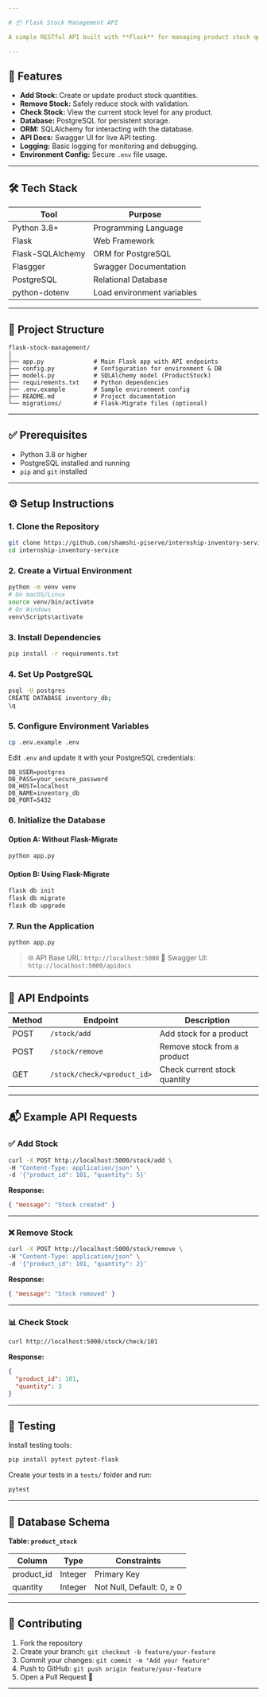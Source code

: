 ```yaml
---

# 📦 Flask Stock Management API

A simple RESTful API built with **Flask** for managing product stock quantities. The application supports **adding**, **removing**, and **checking stock** for products using **PostgreSQL** and **Flask-SQLAlchemy**. It also features **interactive Swagger UI documentation** via **Flasgger**.

---
```


## 🚀 Features

* **Add Stock:** Create or update product stock quantities.
* **Remove Stock:** Safely reduce stock with validation.
* **Check Stock:** View the current stock level for any product.
* **Database:** PostgreSQL for persistent storage.
* **ORM:** SQLAlchemy for interacting with the database.
* **API Docs:** Swagger UI for live API testing.
* **Logging:** Basic logging for monitoring and debugging.
* **Environment Config:** Secure `.env` file usage.

---

## 🛠️ Tech Stack

| Tool             | Purpose                    |
| ---------------- | -------------------------- |
| Python 3.8+      | Programming Language       |
| Flask            | Web Framework              |
| Flask-SQLAlchemy | ORM for PostgreSQL         |
| Flasgger         | Swagger Documentation      |
| PostgreSQL       | Relational Database        |
| python-dotenv    | Load environment variables |

---

## 📁 Project Structure

```
flask-stock-management/
│
├── app.py              # Main Flask app with API endpoints
├── config.py           # Configuration for environment & DB
├── models.py           # SQLAlchemy model (ProductStock)
├── requirements.txt    # Python dependencies
├── .env.example        # Sample environment config
├── README.md           # Project documentation
└── migrations/         # Flask-Migrate files (optional)
```

---

## ✅ Prerequisites

* Python 3.8 or higher
* PostgreSQL installed and running
* `pip` and `git` installed

---

## ⚙️ Setup Instructions

### 1. Clone the Repository

```bash
git clone https://github.com/shamshi-piserve/internship-inventory-service.git
cd internship-inventory-service

```

### 2. Create a Virtual Environment

```bash
python -m venv venv
# On macOS/Linux
source venv/bin/activate
# On Windows
venv\Scripts\activate
```

### 3. Install Dependencies

```bash
pip install -r requirements.txt
```

### 4. Set Up PostgreSQL

```bash
psql -U postgres
CREATE DATABASE inventory_db;
\q
```

### 5. Configure Environment Variables

```bash
cp .env.example .env
```

Edit `.env` and update it with your PostgreSQL credentials:

```env
DB_USER=postgres
DB_PASS=your_secure_password
DB_HOST=localhost
DB_NAME=inventory_db
DB_PORT=5432
```

### 6. Initialize the Database

#### Option A: Without Flask-Migrate

```bash
python app.py
```

#### Option B: Using Flask-Migrate

```bash
flask db init
flask db migrate
flask db upgrade
```

### 7. Run the Application

```bash
python app.py
```

> 🌐 API Base URL: `http://localhost:5000`
> 📘 Swagger UI: `http://localhost:5000/apidocs`

---

## 📡 API Endpoints

| Method | Endpoint                    | Description                  |
| ------ | --------------------------- | ---------------------------- |
| POST   | `/stock/add`                | Add stock for a product      |
| POST   | `/stock/remove`             | Remove stock from a product  |
| GET    | `/stock/check/<product_id>` | Check current stock quantity |

---

## 📬 Example API Requests

### ✅ Add Stock

```bash
curl -X POST http://localhost:5000/stock/add \
-H "Content-Type: application/json" \
-d '{"product_id": 101, "quantity": 5}'
```

**Response:**

```json
{ "message": "Stock created" }
```

---

### ❌ Remove Stock

```bash
curl -X POST http://localhost:5000/stock/remove \
-H "Content-Type: application/json" \
-d '{"product_id": 101, "quantity": 2}'
```

**Response:**

```json
{ "message": "Stock removed" }
```

---

### 📊 Check Stock

```bash
curl http://localhost:5000/stock/check/101
```

**Response:**

```json
{
  "product_id": 101,
  "quantity": 3
}
```

---

## 🧪 Testing

Install testing tools:

```bash
pip install pytest pytest-flask
```

Create your tests in a `tests/` folder and run:

```bash
pytest
```

---

## 🧾 Database Schema

**Table: `product_stock`**

| Column      | Type    | Constraints               |
| ----------- | ------- | ------------------------- |
| product\_id | Integer | Primary Key               |
| quantity    | Integer | Not Null, Default: 0, ≥ 0 |

---

## 🤝 Contributing

1. Fork the repository
2. Create your branch: `git checkout -b feature/your-feature`
3. Commit your changes: `git commit -m "Add your feature"`
4. Push to GitHub: `git push origin feature/your-feature`
5. Open a Pull Request 🚀

---

